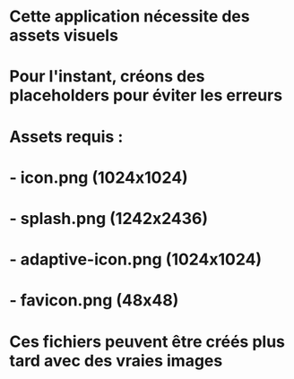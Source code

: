 # Cette application nécessite des assets visuels
# Pour l'instant, créons des placeholders pour éviter les erreurs

# Assets requis :
# - icon.png (1024x1024)
# - splash.png (1242x2436) 
# - adaptive-icon.png (1024x1024)
# - favicon.png (48x48)

# Ces fichiers peuvent être créés plus tard avec des vraies images

